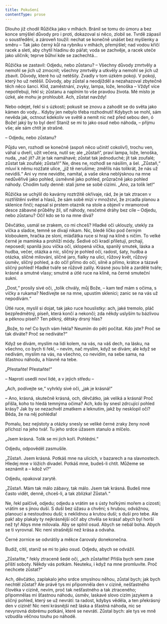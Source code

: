 ```yaml
---
title: Pokušení
contentType: prose
---
```


<section>

Dlouho již chodil Růžička jako v mlhách. Bránil se tomu do úmoru a bez konce smýšlel důvody pro i proti, dokazoval si něco, zlobil se. Tvrdě zápasil o soustředění, a zároveň toužil: nechat se konečně unášet bez myšlenky a směru – Tak jako černý kůl na rybníku v mlhách, přemýšlel; nad vodou křičí racek a sletí, aby chytil hladinu do pářat; voda se zachvěje, a racek uteče jako uličník; teprve bůhví kde se zachechtá…

</section>

<section>

Růžička se zastavil: Odjedu, nebo zůstanu? – Všechny důvody zmrtvěly a nemohl se jich už zmocnit; všechny zmrtvěly a utkvěly a nemohl se jich už zbavit. Důvody, které ho už netěšily. Zvadly v tom úzkém pokoji. V pokoji, který ho už netěšil. Důvody, aby zůstal a neodjížděl a nezahazoval zbytečně těch něco šancí. Klid, zaměstnání, zvyky, lampa, lože, lenoška – Vždyť více nepotřebuji, řekl si; zůstanu a naplním to vše pravdou života. Mé místo je úzké, ale mohu je prohloubit. Ach, zůstat navždy!

Nebo odejet, řekl si s úzkostí; pokusit se znovu a zahodit se do světa jako kámen do vody… Kdyby jen nebylo třeba rozhodnutí! Kdybych se mohl, sám nevěda jak, octnout kdekoliv ve světě a nemít nic než před sebou den, ó Bože! jaký by to byl den! Staniž se mi to jako osud nebo náhoda, – přijmu vše; ale sám chtít je strašné.

– Odjedu, nebo zůstanu?

Půjdu ven, rozhodl se konečně (aspoň něco učinit! cokoliv!), trochu ven, váhal u dveří, užít večera, nutil se; ale „zůstaň“, praví lampa, lože, lenoška, nuda, „nač jít? Jít je tak namáhavé; zůstat tak jednoduché; jít tak zoufalé; zůstat tak zoufalé; zůstaň!“ Ne, dnes ne, rozhodl se násilím, a šel. „Zůstaň,“ mluví k němu rozžaté ulice, „již tě nerušíme; změřils nás tolikrát, že nás už nevidíš.“ Ani vy mne nevidíte, namítal, a vaše okna neblýsknou na mne nedůvěřivě jako pohled, úsměvně jako pohled, průzračně jako pohled náhody. Chodím tudy denně: stali jsme se sobě cizími. „Ano, za tolik let!“

Růžička se uchýlil do kavárny roztržitě okřívaje, rád, že je tak ztracen v roztříštění světel a hlasů, že sám sobě mizí v množství, že zrcadla planou a sklenice řinčí; napsal si prstem otazník na stole a objevil v mramorové desce zábavné průběhy žil, síť náhody, nesčetné dráhy bez cíle – Odjedu, nebo zůstanu? Oči! kdo se to na mne dívá?

Děvčátko, usmál se zrakem, co mi chceš? Hladké oči uklouzly, utekly za víčka a sladce, temně se dívají nikam. Nic, bledé líčko pod černým kloboukem, hračka ze sloni, mláďátka ruce si hrají na klíně s ničím. To velké černé je maminka a prohlíží módy. Šedivé oči kradí přiletují, prchají, neposedí; spanilá jsou víčka očí, sklopená víčka, spanilý smutek, láska a hudba, večer, otázka a nic, sličný je pohled očí, radost, šaty, hudba a otázka, sličné milování, sličné jaro, fialky na ulici, růžový květ, růžový úsměv, sličný pohled, a do očí! přímo do očí, silně a přímo, krátce a tázavě sličný pohled! Hladké tváře se růžově zalily. Krásné jsou bílé a zardělé tváře; krásné a smutné vlasy; smutné a útlé ruce na klíně, na černé smuteční sukni.

„Dost,“ prosily sivé oči, „tolik chvály, můj Bože, – kam teď mám s očima, s víčky a rukama? Nedívejte se na mne, upustím sklenici; zanic se na vás už nepodívám.“

Útlé ruce, myslil si dojat, tak jako ruce houslistky: ach, jaké tremolo, pláč bezpředmětný, píseň, která končí a nekončí; zda někdy uslyším tu bázlivou a pěknou píseň? Ten pěkný, dětsky drsný hlas?

„Bože, to ne! Co bych vám řekla? Neumím do pěti počítat. Kdo jste? Proč se tak díváte? Proč se nedíváte?“

Když se dívám, myslím na lidi kolem, na vás, na váš dech, na lásku, na všechno, co bych ti řekl, – nevím, nač myslím, když se dívám; ale když se nedívám, myslím na vás, na všechno, co nevidím, na sebe sama, na šťastnou náhodu, a hlavně na tebe.

„Přestaňte! Přestaňte!“

– Naproti usedli noví lidé, a v jejich středu –

„Ach, podívejte se,“ vyhrkly sivé oči, „jak je krásná!“

– Ano, krásná, skutečně krásná, och, děvčátko, jak veliká a krásná! Proč přišla, koho to hledá temnýma očima? Ach, kdo by snesl zdrcující pohled krásy? Jak by se nezachvěl zmatkem a leknutím, jakž by nesklopil očí? Běda, že na něj pohlédla!

Pomalu, bez nejistoty a otázky snesly se veliké černé zraky ženy nově příchozí na jeho tvář. Tu jeho srdce úžasem stanulo a mlčelo.

„Jsem krásná. Tolik se mi jich koří. Pohlédni.“

Odjedu, odpověděl zasmušile.

„Zůstaň. Jsem krásná. Potkáš mne na ulicích, v bazarech a na slavnostech. Hledej mne v lóžích divadel. Potkáš mne, budeš-li chtít. Můžeme se seznámit a – kdož ví?“

Odjedu, opakoval zarytě.

„Zůstaň. Mám tak málo zábavy, tak málo. Jsem tak krásná. Budeš mne často vidět, denně, chceš-li, a tak zblízka! Zůstaň.“

Ne, řekl palčivě, odjedu; odjedu a vrátím se s ústy hořkými mořem a cizostí; vrátím se s jinou duší. S duší bez úžasu a chvění; s hrubou, odvážnou, planoucí a nestoudnou duší; s neklidnou a krutou duší; s duší pro tebe. Ale pak! aby plakaly ty nejkrásnější oči! aby chvěla se krása! abych byl horší než ty! Abys mne milovala. Aby se splnil osud. Abych se nebál boha. Abych se ti vyrovnal. Nic není strašnější než krása a odvaha.

Černé zornice se odvrátily a měkce čarovaly donekonečna.

Budiž, cítil, staniž se mi to jako osud. Odjedu, abych se odvážil.

„Zůstaňte,“ řekly ztraceně šedé oči, „ach zůstaňte! Přišla bych sem zase příští soboty. Někdy vás potkám. Neuteku, i když na mne promluvíte. Proč nechcete zůstat?“

Ach, děvčátko, zaplakalo jeho srdce smyslnou něhou, zůstal bych; jak bych nechtěl zůstat? Ale právě tys mi připomněla den v cizině, nešťastného člověka v cizině, nevím, proč tak nešťastného a tak ztraceného; připomnělas mi šťastnou náhodu, úsměv, laskavé slovo cizím jazykem a sličný pohled, který se už nevrátí: ta radost, kdybys věděla, a ten překrásný den v cizině! Nic není krásnější než láska a šťastná náhoda, nic se nevyrovná dobrému potkání, které se nevrátí. Zůstal bych: ale tys ve mně vzbudila věčnou touhu po náhodě.

</section>

[^1]: Dohad, předpoklad. _Pozn. red._

[^2]: David Hume: _Zkoumání o rozumu lidském,_ kapitola III., kterou se Čapek k povídce inspiroval. _Pozn. red._

[^3]: Hrdina románu _Zločin a trest_ od F. M. Dostojevského_. Pozn. red._

[^4]: Nahodilé spojení, sdružení. _Pozn. red._

[^5]: Palpitace (lat.) – bušení srdce. _Pozn. red._

[^6]: Timor Dei (lat.) – bázeň z Boha (zde bázeň ducha, viz pokračování věty). _Pozn. red._

[^7]: Métier (fr.) – odborná profese. _Pozn. red._

[^8]: Fadesa (fr.) – nuda. _Pozn. red._

[^9]: Manaia – mánie. _Pozn. red._

[^10]: Vzkříšení Jairovy dcery – podle novozákonních evangelií měl muž jménem Jairos jedinou dceru, kterou Ježíš zázračně uzdravil. _Pozn. red._

[^11]: Puerta del Sol – známé madridské náměstí (česky Brána slunce). _Pozn. red._
